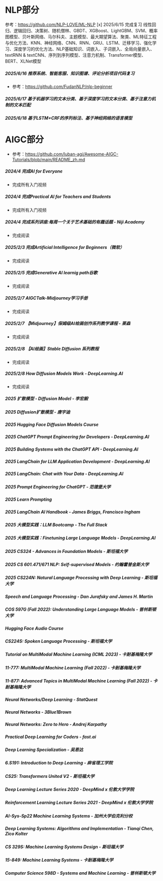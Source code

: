 # NLP部分
参考：https://github.com/NLP-LOVE/ML-NLP
[x] 2025/6/15 完成复习 线性回归、逻辑回归、决策树、随机僧林、GBDT、XGBoost、LightGBM、SVM、概率图模型、贝叶斯网络、马尔科夫、主题模型、最大期望算法、聚类、ML特征工程与优化方法、KNN、神经网络、CNN、RNN、GRU、LSTM、迁移学习、强化学习、深度学习的优化方法、NLP基础知识、词嵌入、子词嵌入、全局向量嵌入、textRNN & textCNN、序列到序列模型、注意力机制、Transformer模型、BERT、XLNet模型
##### 2025/6/16 推荐系统、智能客服、知识图谱、评论分析项目代码复习
- 参考：https://github.com/FudanNLP/nlp-beginner
##### 2025/6/17 基于机器学习的文本分类、基于深度学习的文本分类、基于注意力机制的文本匹配
##### 2025/6/18 基于LSTM+CRF的序列标注、基于神经网络的语言模型
##### 

# AIGC部分
- 参考：https://github.com/luban-agi/Awesome-AIGC-Tutorials/blob/main/README_zh.md
##### 2024/4 完成AI for Everyone 
  - 完成所有入门视频
##### 2024/4 完成Practical AI for Teachers and Students
  - 完成所有入门视频
##### 2024/4 完成系列讲座:每周一个关于艺术基础的有趣话题 - Niji Academy
  - 完成阅读
##### 2025/2/3 完成Artificial Intelligence for Beginners（微软）
  - 完成阅读
##### 2025/2/5 完成Generative AI learnig path谷歌 
  - 完成阅读
##### 2025/2/7 AIGCTalk-Midjourney学习手册
  - 完成阅读
##### 2025/2/7 【Midjourney】保姆级AI绘画创作系列教学课程 - 莱森
  - 完成阅读
##### 2025/2/8 【AI绘画】Stable Diffusion 系列教程
  - 完成阅读
##### 2025/2/8 How Diffusion Models Work - DeepLearning.AI 
  - 完成阅读
##### 2025 扩散模型 - Diffusion Model - 李宏毅
##### 2025 Diffusion扩散模型 - 唐宇迪
##### 2025 Hugging Face Diffusion Models Course
##### 2025 ChatGPT Prompt Engineering for Developers - DeepLearning.AI
##### 2025 Building Systems with the ChatGPT API - DeepLearning.AI
##### 2025 LangChain for LLM Application Development - DeepLearning.AI
##### 2025 LangChain: Chat with Your Data - DeepLearning.AI
##### 2025 Prompt Engineering for ChatGPT - 范德堡大学
##### 2025 Learn Prompting
##### 2025 LangChain AI Handbook - James Briggs, Francisco Ingham
##### 2025 大模型实践：LLM Bootcamp - The Full Stack
##### 2025 大模型实践：Finetuning Large Language Models - DeepLearning.AI
##### 2025 CS324 - Advances in Foundation Models - 斯坦福大学
##### 2025 CS 601.471/671 NLP: Self-supervised Models - 约翰霍普金斯大学
##### 2025 CS224N: Natural Language Processing with Deep Learning - 斯坦福大学
##### Speech and Language Processing - Dan Jurafsky and James H. Martin
##### COS 597G (Fall 2022): Understanding Large Language Models - 普林斯顿大学
##### Hugging Face Audio Course
##### CS224S: Spoken Language Processing - 斯坦福大学
##### Tutorial on MultiModal Machine Learning (ICML 2023) - 卡耐基梅隆大学
##### 11-777: MultiModal Machine Learning (Fall 2022) - 卡耐基梅隆大学
##### 11-877: Advanced Topics in MultiModal Machine Learning (Fall 2022) - 卡耐基梅隆大学
##### Neural Networks/Deep Learning - StatQuest
##### Neural Networks - 3Blue1Brown
##### Neural Networks: Zero to Hero - Andrej Karpathy
##### Practical Deep Learning for Coders - fast.ai
##### Deep Learning Specialization - 吴恩达
##### 6.S191: Introduction to Deep Learning - 麻省理工学院 
##### CS25: Transformers United V2 - 斯坦福大学
##### Deep Learning Lecture Series 2020 - DeepMind x 伦敦大学学院
##### Reinforcement Learning Lecture Series 2021 - DeepMind x 伦敦大学学院 
##### AI-Sys-Sp22 Machine Learning Systems - 加州大学伯克利分校
##### Deep Learning Systems: Algorithms and Implementation - Tianqi Chen, Zico Kolter
##### CS 329S: Machine Learning Systems Design - 斯坦福大学
##### 15-849: Machine Learning Systems - 卡耐基梅隆大学
##### Computer Science 598D - Systems and Machine Learning - 普林斯顿大学
